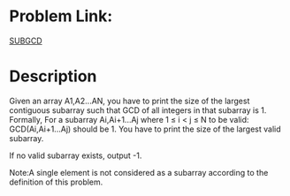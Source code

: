 # Problem Link:
[SUBGCD](https://www.codechef.com/problems/SUBGCD/)

# Description
Given an array A1,A2...AN, you have to print the size of the largest contiguous subarray such that GCD of all integers in that subarray is 1.
Formally,
For a subarray Ai,Ai+1...Aj where 1 ≤ i < j ≤ N to be valid: GCD(Ai,Ai+1...Aj) should be 1. You have to print the size of the largest valid subarray.

If no valid subarray exists, output -1.

Note:A single element is not considered as a subarray according to the definition of this problem.